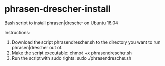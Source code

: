 # phrasen-drescher-install
Bash script to install phrasen|drescher on Ubuntu 16.04

Instructions:

1. Download the script phrasendrescher.sh to the directory you want to run phrasen|drescher out of.
2. Make the script executable: chmod +x phrasendrescher.sh
3. Run the script with sudo rights: sudo ./phrasendrescher.sh
